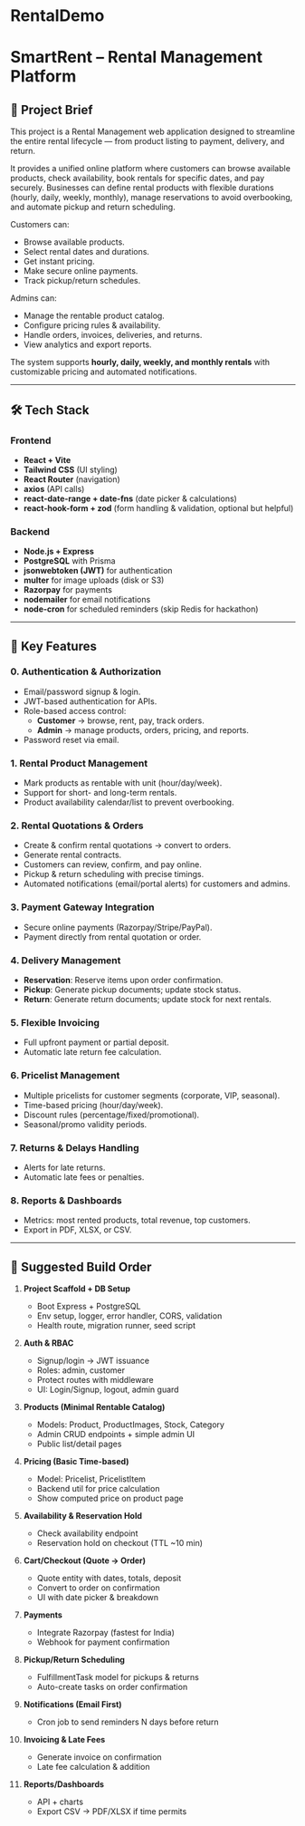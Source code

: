 # RentalDemo
# SmartRent – Rental Management Platform

## 📌 Project Brief
This project is a Rental Management web application designed to streamline the entire rental lifecycle — from product listing to payment, delivery, and return.

It provides a unified online platform where customers can browse available products, check availability, book rentals for specific dates, and pay securely. Businesses can define rental products with flexible durations (hourly, daily, weekly, monthly), manage reservations to avoid overbooking, and automate pickup and return scheduling.

Customers can:
- Browse available products.
- Select rental dates and durations.
- Get instant pricing.
- Make secure online payments.
- Track pickup/return schedules.

Admins can:
- Manage the rentable product catalog.
- Configure pricing rules & availability.
- Handle orders, invoices, deliveries, and returns.
- View analytics and export reports.

The system supports **hourly, daily, weekly, and monthly rentals** with customizable pricing and automated notifications.

---

## 🛠 Tech Stack

### **Frontend**
- **React + Vite**
- **Tailwind CSS** (UI styling)
- **React Router** (navigation)
- **axios** (API calls)
- **react-date-range + date-fns** (date picker & calculations)
- **react-hook-form + zod** (form handling & validation, optional but helpful)

### **Backend**
- **Node.js + Express**
- **PostgreSQL** with Prisma 
- **jsonwebtoken (JWT)** for authentication
- **multer** for image uploads (disk or S3)
- **Razorpay** for payments
- **nodemailer** for email notifications
- **node-cron** for scheduled reminders (skip Redis for hackathon)

---

## 🚀 Key Features

### **0. Authentication & Authorization**
- Email/password signup & login.
- JWT-based authentication for APIs.
- Role-based access control:
  - **Customer** → browse, rent, pay, track orders.
  - **Admin** → manage products, orders, pricing, and reports.
- Password reset via email.

### **1. Rental Product Management**
- Mark products as rentable with unit (hour/day/week).
- Support for short- and long-term rentals.
- Product availability calendar/list to prevent overbooking.

### **2. Rental Quotations & Orders**
- Create & confirm rental quotations → convert to orders.
- Generate rental contracts.
- Customers can review, confirm, and pay online.
- Pickup & return scheduling with precise timings.
- Automated notifications (email/portal alerts) for customers and admins.

### **3. Payment Gateway Integration**
- Secure online payments (Razorpay/Stripe/PayPal).
- Payment directly from rental quotation or order.

### **4. Delivery Management**
- **Reservation**: Reserve items upon order confirmation.
- **Pickup**: Generate pickup documents; update stock status.
- **Return**: Generate return documents; update stock for next rentals.

### **5. Flexible Invoicing**
- Full upfront payment or partial deposit.
- Automatic late return fee calculation.

### **6. Pricelist Management**
- Multiple pricelists for customer segments (corporate, VIP, seasonal).
- Time-based pricing (hour/day/week).
- Discount rules (percentage/fixed/promotional).
- Seasonal/promo validity periods.

### **7. Returns & Delays Handling**
- Alerts for late returns.
- Automatic late fees or penalties.

### **8. Reports & Dashboards**
- Metrics: most rented products, total revenue, top customers.
- Export in PDF, XLSX, or CSV.

---

## 📅 Suggested Build Order 

1. **Project Scaffold + DB Setup**
   - Boot Express + PostgreSQL
   - Env setup, logger, error handler, CORS, validation
   - Health route, migration runner, seed script

2. **Auth & RBAC**
   - Signup/login → JWT issuance
   - Roles: admin, customer
   - Protect routes with middleware
   - UI: Login/Signup, logout, admin guard

3. **Products (Minimal Rentable Catalog)**
   - Models: Product, ProductImages, Stock, Category
   - Admin CRUD endpoints + simple admin UI
   - Public list/detail pages

4. **Pricing (Basic Time-based)**
   - Model: Pricelist, PricelistItem
   - Backend util for price calculation
   - Show computed price on product page

5. **Availability & Reservation Hold**
   - Check availability endpoint
   - Reservation hold on checkout (TTL ~10 min)

6. **Cart/Checkout (Quote → Order)**
   - Quote entity with dates, totals, deposit
   - Convert to order on confirmation
   - UI with date picker & breakdown

7. **Payments**
   - Integrate Razorpay (fastest for India)
   - Webhook for payment confirmation

8. **Pickup/Return Scheduling**
   - FulfillmentTask model for pickups & returns
   - Auto-create tasks on order confirmation

9. **Notifications (Email First)**
   - Cron job to send reminders N days before return

10. **Invoicing & Late Fees**
    - Generate invoice on confirmation
    - Late fee calculation & addition

11. **Reports/Dashboards**
    - API + charts
    - Export CSV → PDF/XLSX if time permits
